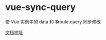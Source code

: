 # vue-sync-query

使 Vue 实例中的 data 和 \$route.query 同步修改

[文档地址](https://aweiu.com/documents/vue-sync-query/)
